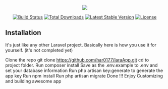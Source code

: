 <p align="center"><img src="https://laravel.com/assets/img/components/logo-laravel.svg"></p>

<p align="center">
<a href="https://travis-ci.org/laravel/framework"><img src="https://travis-ci.org/laravel/framework.svg" alt="Build Status"></a>
<a href="https://packagist.org/packages/laravel/framework"><img src="https://poser.pugx.org/laravel/framework/d/total.svg" alt="Total Downloads"></a>
<a href="https://packagist.org/packages/laravel/framework"><img src="https://poser.pugx.org/laravel/framework/v/stable.svg" alt="Latest Stable Version"></a>
<a href="https://packagist.org/packages/laravel/framework"><img src="https://poser.pugx.org/laravel/framework/license.svg" alt="License"></a>
</p>

## Installation
It's just like any other Laravel project. Basically here is how you use it for yourself. (it's not completed yet)

Clone the repo git clone https://github.com/har0177/laraApp.git
cd to project folder.
Run composer install
Save as the .env.example to .env and set your database information
Run php artisan key:generate to generate the app key
Run npm install
Run php artisan migrate
Done !!! Enjoy Customizing and building awesome app
